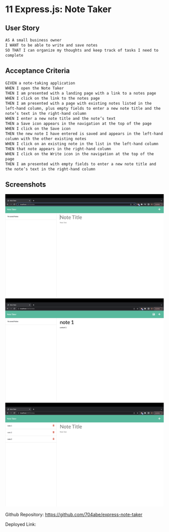 # 11 Express.js: Note Taker

## User Story

```
AS A small business owner
I WANT to be able to write and save notes
SO THAT I can organize my thoughts and keep track of tasks I need to complete
```


## Acceptance Criteria

```
GIVEN a note-taking application
WHEN I open the Note Taker
THEN I am presented with a landing page with a link to a notes page
WHEN I click on the link to the notes page
THEN I am presented with a page with existing notes listed in the left-hand column, plus empty fields to enter a new note title and the note’s text in the right-hand column
WHEN I enter a new note title and the note’s text
THEN a Save icon appears in the navigation at the top of the page
WHEN I click on the Save icon
THEN the new note I have entered is saved and appears in the left-hand column with the other existing notes
WHEN I click on an existing note in the list in the left-hand column
THEN that note appears in the right-hand column
WHEN I click on the Write icon in the navigation at the top of the page
THEN I am presented with empty fields to enter a new note title and the note’s text in the right-hand column
```

## Screenshots

![No Saved Notes](/Assets/Screen%20Shot%202022-09-24%20at%204.29.52%20PM.png)
![No Saved Notes](/Assets/Screen%20Shot%202022-09-24%20at%205.39.24%20PM.png)
![No Saved Notes](/Assets/Screen%20Shot%202022-09-24%20at%205.39.48%20PM.png)

Github Repository: https://github.com/704abe/express-note-taker

Deployed Link: 